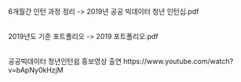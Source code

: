 

6개월간 인턴 과정 정리 -> 2019년 공공 빅데이터 청년 인턴십.pdf

<br>2019년도 기준 포트폴리오 -> 2019 포트폴리오.pdf

<br>
공공빅데이터 청년인턴쉽 홍보영상 출연 https://www.youtube.com/watch?v=bApNy0kHzjM




